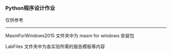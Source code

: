 ### Python程序设计作业
仅供参考

---

MasmForWindows2015 文件夹中为 masm for windows 安装包

LabFiles 文件夹中为各实验所需的报告模板等内容